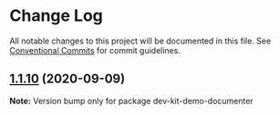 # Change Log

All notable changes to this project will be documented in this file.
See [Conventional Commits](https://conventionalcommits.org) for commit guidelines.

## [1.1.10](https://github.com/aliyun/console-components/compare/dev-kit-demo-documenter@1.1.9...dev-kit-demo-documenter@1.1.10) (2020-09-09)

**Note:** Version bump only for package dev-kit-demo-documenter
